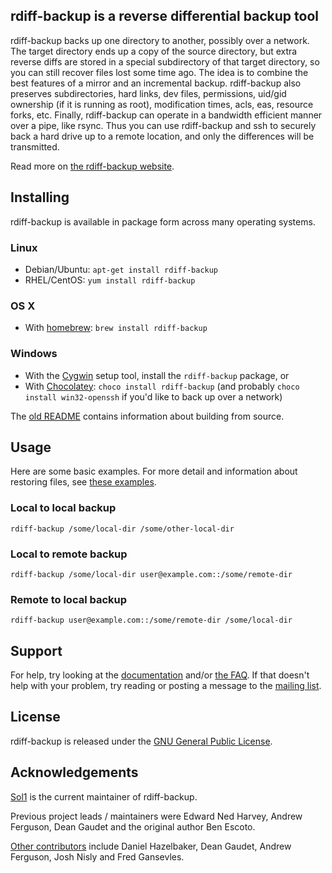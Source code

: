 ## rdiff-backup is a reverse differential backup tool

rdiff-backup backs up one directory to another, possibly over a network. The target directory ends up a copy of the source directory, but extra reverse diffs are stored in a special subdirectory of that target directory, so you can still recover files lost some time ago. The idea is to combine the best features of a mirror and an incremental backup. rdiff-backup also preserves subdirectories, hard links, dev files, permissions, uid/gid ownership (if it is running as root), modification times, acls, eas, resource forks, etc. Finally, rdiff-backup can operate in a bandwidth efficient manner over a pipe, like rsync. Thus you can use rdiff-backup and ssh to securely back a hard drive up to a remote location, and only the differences will be transmitted.

Read more on [the rdiff-backup website](http://www.nongnu.org/rdiff-backup/).

## Installing

rdiff-backup is available in package form across many operating systems.

### Linux

 * Debian/Ubuntu: `apt-get install rdiff-backup`
 * RHEL/CentOS: `yum install rdiff-backup`

### OS X

 * With [homebrew](http://brew.sh/): `brew install rdiff-backup`

### Windows

 * With the [Cygwin](https://cygwin.com/) setup tool, install the `rdiff-backup` package, or
 * With [Chocolatey](https://chocolatey.org/): `choco install rdiff-backup` (and probably `choco install win32-openssh` if you'd like to back up over a network)

The [old README](rdiff-backup/README) contains information about building from source.

## Usage

Here are some basic examples. For more detail and information about restoring files, see [these examples](http://www.nongnu.org/rdiff-backup/examples.html).

### Local to local backup

`rdiff-backup /some/local-dir /some/other-local-dir`

### Local to remote backup

`rdiff-backup /some/local-dir user@example.com::/some/remote-dir`

### Remote to local backup

`rdiff-backup user@example.com::/some/remote-dir /some/local-dir`

## Support

For help, try looking at the [documentation](http://www.nongnu.org/rdiff-backup/docs.html) and/or [the FAQ](http://www.nongnu.org/rdiff-backup/FAQ.html). If that doesn't help with your problem, try reading or posting a message to the [mailing list](http://www.nongnu.org/rdiff-backup/savannah.html#mailing_list).

## License

rdiff-backup is released under the [GNU General Public License](rdiff-backup/COPYING).

## Acknowledgements

[Sol1](http://sol1.com.au) is the current maintainer of rdiff-backup.

Previous project leads / maintainers were Edward Ned Harvey, Andrew Ferguson, Dean Gaudet and the original author Ben Escoto.

[Other contributors](http://www.nongnu.org/rdiff-backup/acknowledgments.html) include Daniel Hazelbaker, Dean Gaudet, Andrew Ferguson, Josh Nisly and Fred Gansevles.
